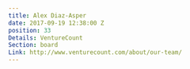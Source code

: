 ```yaml
---
title: Alex Diaz-Asper
date: 2017-09-19 12:38:00 Z
position: 33
Details: VentureCount
Section: board
Link: http://www.venturecount.com/about/our-team/
---
```


